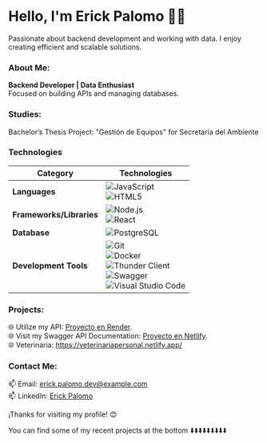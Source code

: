 # Hello, I'm Erick Palomo 👋🏽  
Passionate about backend development and working with data. I enjoy creating efficient and scalable solutions.  

### About Me:
**Backend Developer | Data Enthusiast**  
Focused on building APIs and managing databases.  

### Studies:
Bachelor’s Thesis Project: "Gestión de Equipos" for Secretaría del Ambiente  

### Technologies  

| **Category**        | **Technologies**                                                                                     |
|----------------------|-----------------------------------------------------------------------------------------------------|
| **Languages**        | ![JavaScript](https://img.shields.io/badge/-JavaScript-F7DF1E?logo=javascript&logoColor=black) <br> ![HTML5](https://img.shields.io/badge/-HTML5-E34F26?logo=html5&logoColor=white)  |
| **Frameworks/Libraries** | ![Node.js](https://img.shields.io/badge/-Node.js-339933?logo=node.js&logoColor=white) <br> ![React](https://img.shields.io/badge/-React-61DAFB?logo=react&logoColor=black)     |
| **Database**         | ![PostgreSQL](https://img.shields.io/badge/-PostgreSQL-336791?logo=postgresql&logoColor=white)                                            |
| **Development Tools**| ![Git](https://img.shields.io/badge/-Git-F05032?logo=git&logoColor=white) <br> ![Docker](https://img.shields.io/badge/-Docker-2496ED?logo=docker&logoColor=white) <br> ![Thunder Client](https://img.shields.io/badge/-Thunder_Client-FFCB2D?logoColor=black) <br> ![Swagger](https://img.shields.io/badge/-Swagger-85EA2D?logo=swagger&logoColor=black) <br> ![Visual Studio Code](https://img.shields.io/badge/-VS_Code-007ACC?logo=visual-studio-code&logoColor=white) |

### Projects:
🌐 Utilize my API: [Proyecto en Render](https://gestion-equiposarea21.onrender.com).  
🌐 Visit my Swagger API Documentation: [Proyecto en Netlify](https://deploysawgger.netlify.app/).  
🌐 Veterinaria: https://veterinariapersonal.netlify.app/ 

### Contact Me:
📫 Email: erick.palomo.dev@example.com  
📫 LinkedIn: [Erick Palomo](https://www.linkedin.com/in/erick-palomo-81354b219/)  

¡Thanks for visiting my profile! 😊  

You can find some of my recent projects at the bottom ⬇️⬇️⬇️⬇️⬇️⬇️⬇️⬇️⬇️  
